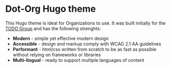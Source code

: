 # Dot-Org Hugo theme

This Hugo theme is ideal for Organizations to use. It was built initially for the [TODO Group](https://todogroup.org/) and has the following strenghts:
- **Modern** - simple yet effective modern design
- **Accessible** - design and markup comply with WCAG 2.1 AA guidelines
- **Performant** - html/css written from scratch to be as fast as possible without relying on frameworks or libraries
- **Multi-lingual** - ready to support multiple languages of content


